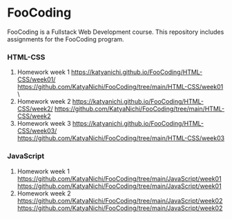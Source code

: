 # FooCoding 
FooCoding is a Fullstack Web Development course. This repository includes assignments for the FooCoding program.

### HTML-CSS
1. Homework week 1 https://katyanichi.github.io/FooCoding/HTML-CSS/week01/ https://github.com/KatyaNichi/FooCoding/tree/main/HTML-CSS/week01 \
2. Homework week 2 https://katyanichi.github.io/FooCoding/HTML-CSS/week2/ https://github.com/KatyaNichi/FooCoding/tree/main/HTML-CSS/week2 
3. Homework week 3 https://katyanichi.github.io/FooCoding/HTML-CSS/week03/ https://github.com/KatyaNichi/FooCoding/tree/main/HTML-CSS/week03

### JavaScript
1. Homework week 1 https://github.com/KatyaNichi/FooCoding/tree/main/JavaScript/week01  https://github.com/KatyaNichi/FooCoding/tree/main/JavaScript/week01
2. Homework week 2 https://github.com/KatyaNichi/FooCoding/tree/main/JavaScript/week02  https://github.com/KatyaNichi/FooCoding/tree/main/JavaScript/week02

 

